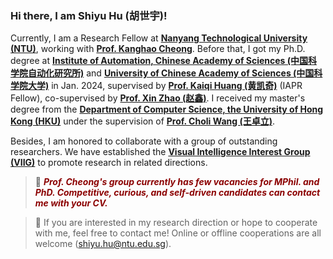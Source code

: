 ### Hi there, I am Shiyu Hu (胡世宇)!

Currently, I am a Research Fellow at **[Nanyang Technological University (NTU)](https://www.ntu.edu.sg/)**, working with **[Prof. Kanghao Cheong](https://dr.ntu.edu.sg/cris/rp/rp02319)**.
Before that, I got my Ph.D. degree at **[Institute of Automation, Chinese Academy of Sciences (中国科学院自动化研究所)](http://english.ia.cas.cn/)** and **[University of Chinese Academy of Sciences (中国科学院大学)](https://english.ucas.ac.cn/)** in Jan. 2024, supervised by **[Prof. Kaiqi Huang (黄凯奇)](https://people.ucas.ac.cn/~huangkaiqi)** (IAPR Fellow), co-supervised by **[Prof. Xin Zhao (赵鑫)](https://www.xinzhaoai.com/)**.
I received my master's degree from the **[Department of Computer Science, the University of Hong Kong (HKU)](https://www.cs.hku.hk/)** under the supervision of **[Prof. Choli Wang (王卓立)](https://www.cs.hku.hk/people/academic-staff/clwang)**.

<!-- I strongly hold the belief that ***<font color=DarkRed>the development of artificial intelligence is inherently interconnected with human factors</font>***. Hence, drawing inspiration from the renowned *Turing Test*, my Ph.D research has focused on the concept of *Visual Turing Test*, aiming to integrate human elements into the evaluation of dynamic visual tasks. The ultimate goal of my previous work is to assess and analyze machine vision intelligence by benchmarking against human abilities. I believe that effective evaluation techniques are the foundation for helping us achieve trustworthy and secure artificial general intelligence. 
Please refer to the [🔍️ Research Interests](https://huuuuusy.github.io//#research-interests) for detailed information about my research foundation and ongoing projects. -->

Besides, I am honored to collaborate with a group of outstanding researchers. We have established the **[Visual Intelligence Interest Group (VIIG)](http://viig.aitestunion.com/)** to promote research in related directions.

> 📣 ***<font color=DarkRed>Prof. Cheong's group currently has few vacancies for MPhil. and PhD. Competitive, curious, and self-driven candidates can contact me with your CV.</font>*** 

> 📣 If you are interested in my research direction or hope to cooperate with me, feel free to contact me! Online or offline cooperations are all welcome (shiyu.hu@ntu.edu.sg).

<!-- # 🤖 Professional Summary

**Excellent Education Background**
- I have obtained my bachelor's, master's, and doctoral degrees from top universities/research institutions in China. The defense results are all excellent.
- I have received numerous awards and honors, including the National Scholarship (top 1%, 2023) and Beijing Outstanding Graduates (top 5%, 2024). 

**Solid Research Foundation**
- During my doctoral studies, I have published 14 papers, of which 5 are first-author/corresponding author publications -- including 3 papers in IEEE Transactions on Pattern Analysis and Machine Intelligence ***<font color=DarkRed>(IEEE TPAMI, Top-1 Journal in computer vision, CCF-A journal)</font>*** and International Journal of Computer Vision ***<font color=DarkRed>(IJCV, Top-2 Journal in computer vision, CCF-A journal)</font>***, 1 paper in the 37th Conference on Neural Information Processing Systems ***<font color=DarkRed>(NeurIPS, Top AI conferences in Google Scholar, CCF-A conference)</font>***, and a survey in Journal of Images and Graphics (top journal in China). Besides, invited by Springer, I will complete a book in Dec. 2024 (title: *Visual Object Tracking - An Evaluation Perspective*).
- The research platform that I am responsible for building and maintaining has received over 382k visits from 130+ countries and regions worldwide.

**Wide Communication and Collaboration**
- I have served as a reviewer for top conferences and journals such as CVPR, ECCV, AAAI, ACMMM, SCIENCE CHINA Information Sciences, etc., and will conduct a tutorial at ICIP conference in Oct. 2024 (tutorial title: *An Evaluation Perspective in Visual Object Tracking: from Task Design to Benchmark Construction and Algorithm Analysis*).
- Since Sep. 2022, I have initiated and organized interdisciplinary seminars based on computer vision (40+ times, involving 10+ schools and 20+ individuals), covering research areas such as computer vision, cognitive neuroscience, and human-computer interaction.
- I have assisted and supervised nearly 10 bachelor's, master's, and doctoral students in carrying out research work. Besides, I have established the [Visual Intelligence Interest Group (VIIG)](http://viig.aitestunion.com/) and work with these students to promote research in related directions (e.g., visual object tracking, visual language tracking, visual Turing test, and human-computer interaction technology). -->